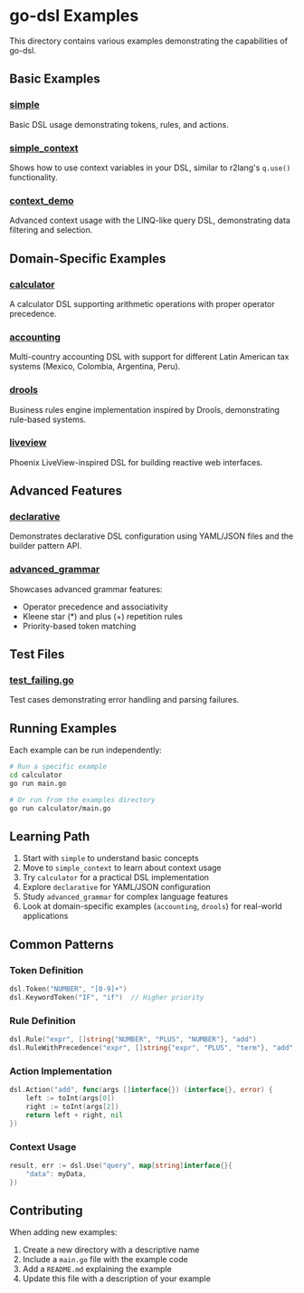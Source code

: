 # go-dsl Examples

This directory contains various examples demonstrating the capabilities of go-dsl.

## Basic Examples

### [simple](simple/)
Basic DSL usage demonstrating tokens, rules, and actions.

### [simple_context](simple_context/)
Shows how to use context variables in your DSL, similar to r2lang's `q.use()` functionality.

### [context_demo](context_demo/)
Advanced context usage with the LINQ-like query DSL, demonstrating data filtering and selection.

## Domain-Specific Examples

### [calculator](calculator/)
A calculator DSL supporting arithmetic operations with proper operator precedence.

### [accounting](accounting/)
Multi-country accounting DSL with support for different Latin American tax systems (Mexico, Colombia, Argentina, Peru).

### [drools](drools/)
Business rules engine implementation inspired by Drools, demonstrating rule-based systems.

### [liveview](liveview/)
Phoenix LiveView-inspired DSL for building reactive web interfaces.

## Advanced Features

### [declarative](declarative/)
Demonstrates declarative DSL configuration using YAML/JSON files and the builder pattern API.

### [advanced_grammar](advanced_grammar/)
Showcases advanced grammar features:
- Operator precedence and associativity
- Kleene star (*) and plus (+) repetition rules
- Priority-based token matching

## Test Files

### [test_failing.go](test_failing.go)
Test cases demonstrating error handling and parsing failures.

## Running Examples

Each example can be run independently:

```bash
# Run a specific example
cd calculator
go run main.go

# Or run from the examples directory
go run calculator/main.go
```

## Learning Path

1. Start with `simple` to understand basic concepts
2. Move to `simple_context` to learn about context usage
3. Try `calculator` for a practical DSL implementation
4. Explore `declarative` for YAML/JSON configuration
5. Study `advanced_grammar` for complex language features
6. Look at domain-specific examples (`accounting`, `drools`) for real-world applications

## Common Patterns

### Token Definition
```go
dsl.Token("NUMBER", "[0-9]+")
dsl.KeywordToken("IF", "if")  // Higher priority
```

### Rule Definition
```go
dsl.Rule("expr", []string{"NUMBER", "PLUS", "NUMBER"}, "add")
dsl.RuleWithPrecedence("expr", []string{"expr", "PLUS", "term"}, "add", 1, "left")
```

### Action Implementation
```go
dsl.Action("add", func(args []interface{}) (interface{}, error) {
    left := toInt(args[0])
    right := toInt(args[2])
    return left + right, nil
})
```

### Context Usage
```go
result, err := dsl.Use("query", map[string]interface{}{
    "data": myData,
})
```

## Contributing

When adding new examples:
1. Create a new directory with a descriptive name
2. Include a `main.go` file with the example code
3. Add a `README.md` explaining the example
4. Update this file with a description of your example